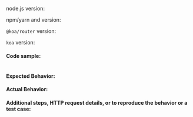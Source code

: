 <!-- 
Thanks for opening an issue and contributing to this project. 

If you are having an issue with this library that you believe to be a bug, 
you're in the right place, please proceed.

If you are having trouble building something with this library, 
please use StackOverflow or another forum for question. Do not open
an issue unless you have found what you believe to be an issue with the 
way this library is written.

Additionally, please ensure that your steps to reproduce your issue do not include 
using additional third-party packages amongst `@koa/router`. Your test case
and reproduction of the issue should use `@koa/router` and `koa` only.

Please fill in the information below so your issue can be understood and resolved as quickly as possible.
-->

node.js version: 

npm/yarn and version: 

`@koa/router` version: 

`koa` version: 

#### Code sample:

<!-- 
Provide a code sapmle with THE MINIMUM amount of code to reproduce your issue. 
If you cannot provide a succinct example, please create a small test app that exhibits
the issue you're experiencing. If you cannot provide this, your issue may not be
able to be reproduced and thus, we will be unabled to address it.
-->

```js

```

#### Expected Behavior:

<!-- fill in here -->

#### Actual Behavior:

<!-- fill in here -->

#### Additional steps, HTTP request details, or  to reproduce the behavior or a test case:

<!-- fill in here -->
```js
```

